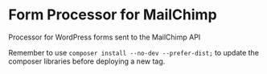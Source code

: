 # Form Processor for MailChimp
Processor for WordPress forms sent to the MailChimp API

Remember to use `composer install --no-dev --prefer-dist;` to update the composer libraries before deploying a new tag.
